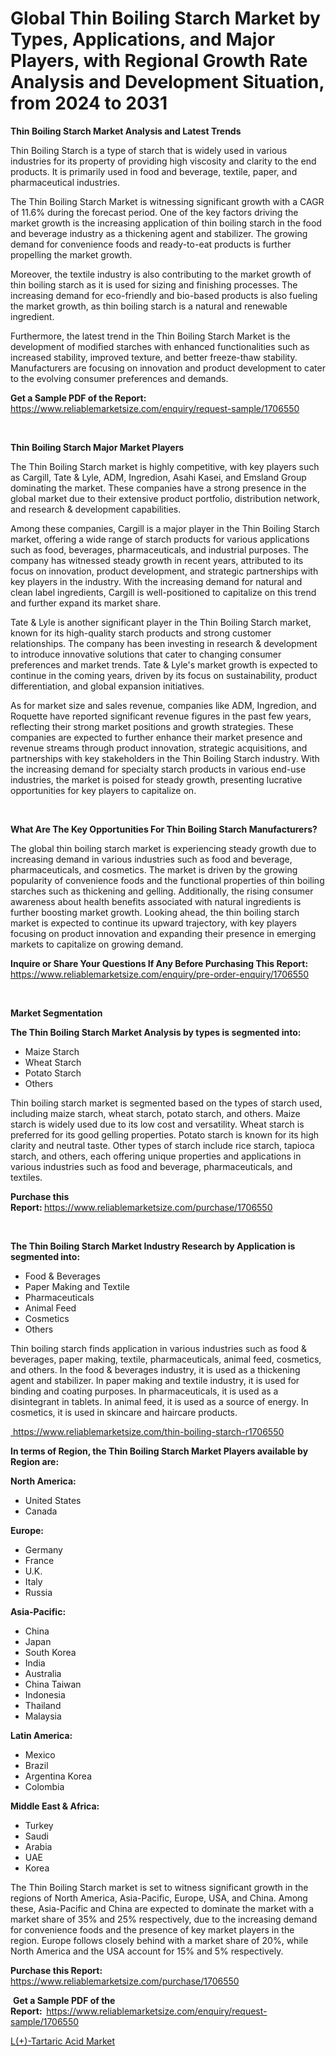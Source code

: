 <p><h1>Global Thin Boiling Starch Market by Types, Applications, and Major Players, with Regional Growth Rate Analysis and Development Situation, from 2024 to 2031</h1></p><p><strong>Thin Boiling Starch Market Analysis and Latest Trends</strong></p>
<p><p>Thin Boiling Starch is a type of starch that is widely used in various industries for its property of providing high viscosity and clarity to the end products. It is primarily used in food and beverage, textile, paper, and pharmaceutical industries.</p><p>The Thin Boiling Starch Market is witnessing significant growth with a CAGR of 11.6% during the forecast period. One of the key factors driving the market growth is the increasing application of thin boiling starch in the food and beverage industry as a thickening agent and stabilizer. The growing demand for convenience foods and ready-to-eat products is further propelling the market growth.</p><p>Moreover, the textile industry is also contributing to the market growth of thin boiling starch as it is used for sizing and finishing processes. The increasing demand for eco-friendly and bio-based products is also fueling the market growth, as thin boiling starch is a natural and renewable ingredient.</p><p>Furthermore, the latest trend in the Thin Boiling Starch Market is the development of modified starches with enhanced functionalities such as increased stability, improved texture, and better freeze-thaw stability. Manufacturers are focusing on innovation and product development to cater to the evolving consumer preferences and demands.</p></p>
<p><strong>Get a Sample PDF of the Report:&nbsp;</strong> <a href="https://www.reliablemarketsize.com/enquiry/request-sample/1706550">https://www.reliablemarketsize.com/enquiry/request-sample/1706550</a></p>
<p>&nbsp;</p>
<p><strong>Thin Boiling Starch Major Market Players</strong></p>
<p><p>The Thin Boiling Starch market is highly competitive, with key players such as Cargill, Tate & Lyle, ADM, Ingredion, Asahi Kasei, and Emsland Group dominating the market. These companies have a strong presence in the global market due to their extensive product portfolio, distribution network, and research & development capabilities.</p><p>Among these companies, Cargill is a major player in the Thin Boiling Starch market, offering a wide range of starch products for various applications such as food, beverages, pharmaceuticals, and industrial purposes. The company has witnessed steady growth in recent years, attributed to its focus on innovation, product development, and strategic partnerships with key players in the industry. With the increasing demand for natural and clean label ingredients, Cargill is well-positioned to capitalize on this trend and further expand its market share.</p><p>Tate & Lyle is another significant player in the Thin Boiling Starch market, known for its high-quality starch products and strong customer relationships. The company has been investing in research & development to introduce innovative solutions that cater to changing consumer preferences and market trends. Tate & Lyle's market growth is expected to continue in the coming years, driven by its focus on sustainability, product differentiation, and global expansion initiatives.</p><p>As for market size and sales revenue, companies like ADM, Ingredion, and Roquette have reported significant revenue figures in the past few years, reflecting their strong market positions and growth strategies. These companies are expected to further enhance their market presence and revenue streams through product innovation, strategic acquisitions, and partnerships with key stakeholders in the Thin Boiling Starch industry. With the increasing demand for specialty starch products in various end-use industries, the market is poised for steady growth, presenting lucrative opportunities for key players to capitalize on.</p></p>
<p>&nbsp;</p>
<p><strong>What Are The Key Opportunities For Thin Boiling Starch Manufacturers?</strong></p>
<p><p>The global thin boiling starch market is experiencing steady growth due to increasing demand in various industries such as food and beverage, pharmaceuticals, and cosmetics. The market is driven by the growing popularity of convenience foods and the functional properties of thin boiling starches such as thickening and gelling. Additionally, the rising consumer awareness about health benefits associated with natural ingredients is further boosting market growth. Looking ahead, the thin boiling starch market is expected to continue its upward trajectory, with key players focusing on product innovation and expanding their presence in emerging markets to capitalize on growing demand.</p></p>
<p><strong>Inquire or Share Your Questions If Any Before Purchasing This Report:</strong> <a href="https://www.reliablemarketsize.com/enquiry/pre-order-enquiry/1706550">https://www.reliablemarketsize.com/enquiry/pre-order-enquiry/1706550</a></p>
<p>&nbsp;</p>
<p><strong>Market Segmentation</strong></p>
<p><strong>The Thin Boiling Starch Market Analysis by types is segmented into:</strong></p>
<p><ul><li>Maize Starch</li><li>Wheat Starch</li><li>Potato Starch</li><li>Others</li></ul></p>
<p><p>Thin boiling starch market is segmented based on the types of starch used, including maize starch, wheat starch, potato starch, and others. Maize starch is widely used due to its low cost and versatility. Wheat starch is preferred for its good gelling properties. Potato starch is known for its high clarity and neutral taste. Other types of starch include rice starch, tapioca starch, and others, each offering unique properties and applications in various industries such as food and beverage, pharmaceuticals, and textiles.</p></p>
<p><strong>Purchase this Report:&nbsp;</strong><a href="https://www.reliablemarketsize.com/purchase/1706550">https://www.reliablemarketsize.com/purchase/1706550</a></p>
<p>&nbsp;</p>
<p><strong>The Thin Boiling Starch Market Industry Research by Application is segmented into:</strong></p>
<p><ul><li>Food & Beverages</li><li>Paper Making and Textile</li><li>Pharmaceuticals</li><li>Animal Feed</li><li>Cosmetics</li><li>Others</li></ul></p>
<p><p>Thin boiling starch finds application in various industries such as food & beverages, paper making, textile, pharmaceuticals, animal feed, cosmetics, and others. In the food & beverages industry, it is used as a thickening agent and stabilizer. In paper making and textile industry, it is used for binding and coating purposes. In pharmaceuticals, it is used as a disintegrant in tablets. In animal feed, it is used as a source of energy. In cosmetics, it is used in skincare and haircare products.</p></p>
<p><a href="https://www.reliablemarketsize.com/thin-boiling-starch-r1706550">&nbsp;https://www.reliablemarketsize.com/thin-boiling-starch-r1706550</a></p>
<p><strong>In terms of Region, the Thin Boiling Starch Market Players available by Region are:</strong></p>
<p>
    <p> <strong> North America: </strong>
        <ul>
            <li>United States</li>
            <li>Canada</li>
        </ul>
        </p> 
    <p> <strong> Europe: </strong>
        <ul>
            <li>Germany</li>
            <li>France</li>
            <li>U.K.</li>
            <li>Italy</li>
            <li>Russia</li>
        </ul>
        </p> 
    <p> <strong> Asia-Pacific: </strong>
        <ul>
            <li>China</li>
            <li>Japan</li>
            <li>South Korea</li>
            <li>India</li>
            <li>Australia</li>
            <li>China Taiwan</li>
            <li>Indonesia</li>
            <li>Thailand</li>
            <li>Malaysia</li>
        </ul>
        </p> 
    <p> <strong> Latin America: </strong>
        <ul>
            <li>Mexico</li>
            <li>Brazil</li>
            <li>Argentina Korea</li>
            <li>Colombia</li>
        </ul>
        </p> 
    <p> <strong> Middle East & Africa: </strong>
        <ul>
            <li>Turkey</li>
            <li>Saudi</li>
            <li>Arabia</li>
            <li>UAE</li>
            <li>Korea</li>
        </ul>
    </p>
    </p>
<p><p>The Thin Boiling Starch market is set to witness significant growth in the regions of North America, Asia-Pacific, Europe, USA, and China. Among these, Asia-Pacific and China are expected to dominate the market with a market share of 35% and 25% respectively, due to the increasing demand for convenience foods and the presence of key market players in the region. Europe follows closely behind with a market share of 20%, while North America and the USA account for 15% and 5% respectively.</p></p>
<p><strong>Purchase this Report: </strong><a href="https://www.reliablemarketsize.com/purchase/1706550">https://www.reliablemarketsize.com/purchase/1706550</a></p>
<p>&nbsp;<strong>Get a Sample PDF of the Report:&nbsp;&nbsp;</strong><a href="https://www.reliablemarketsize.com/enquiry/request-sample/1706550">https://www.reliablemarketsize.com/enquiry/request-sample/1706550</a></p>
<p><strong></strong></p>
<p><p><a href="https://github.com/nhteumcc68/Market-Research-Report-List-1/blob/main/l-tartaric-acid-market.md">L(+)-Tartaric Acid Market</a></p></p>